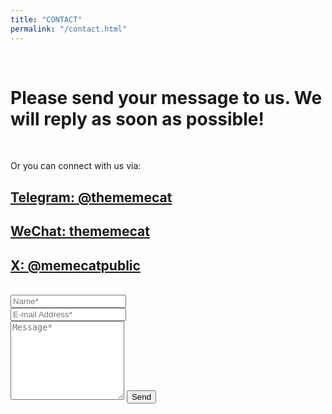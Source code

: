 ```yaml
---
title: "CONTACT"
permalink: "/contact.html"
---
```

<br>
<form action="https://formspree.io/f/xaygpakq" method="POST">    
<h1>Please send your message to us.
We will reply as soon as possible!</h1>
<br>
<p>Or you can connect with us via:</p>   

  
  
<h2><a href="https://t.me/SolarisEco">Telegram: @thememecat</a></h2>
<h2><a href="https://thememecat.com/assets/images/wechat.jpg">WeChat: thememecat</a></h2>
<h2><a href="https://twitter.com/MeMeCatPublic">X: @memecatpublic</a></h2>
<br>    
<div class="form-group row">
<div class="col-md-6">
<input class="form-control" type="text" name="name" placeholder="Name*" required>
</div>
<div class="col-md-6">
<input class="form-control" type="email" name="_replyto" placeholder="E-mail Address*" required>
</div>
</div>
<textarea rows="8" class="form-control mb-3" name="message" placeholder="Message*" required></textarea>    
<input class="btn btn-success" type="submit" value="Send">
</form>
